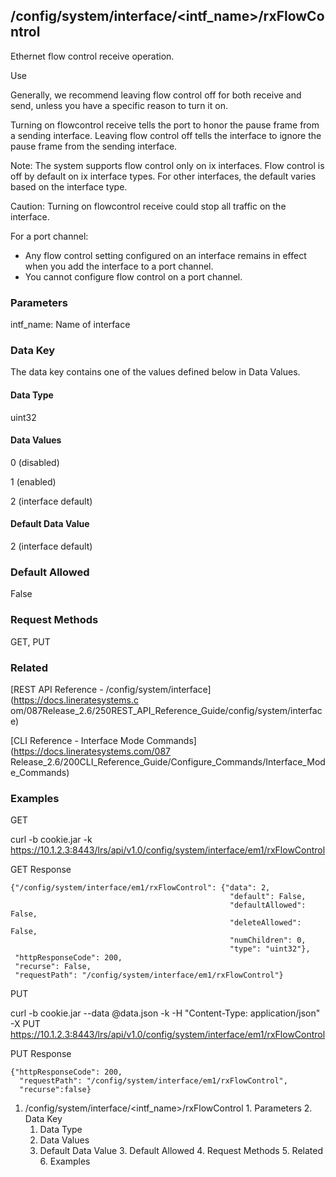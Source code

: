 ## /config/system/interface/<intf_name>/rxFlowControl

Ethernet flow control receive operation.

Use

Generally, we recommend leaving flow control off for both receive and send,
unless you have a specific reason to turn it on.

Turning on flowcontrol receive tells the port to honor the pause frame from a
sending interface. Leaving flow control off tells the interface to ignore the
pause frame from the sending interface.

Note: The system supports flow control only on ix interfaces. Flow control is
off by default on ix interface types. For other interfaces, the default varies
based on the interface type.

Caution: Turning on flowcontrol receive could stop all traffic on the
interface.

For a port channel:

  * Any flow control setting configured on an interface remains in effect when you add the interface to a port channel.
  * You cannot configure flow control on a port channel.

### Parameters

intf_name: Name of interface

### Data Key

The data key contains one of the values defined below in Data Values.

#### Data Type

uint32

#### Data Values

0 (disabled)

1 (enabled)

2 (interface default)

#### Default Data Value

2 (interface default)

### Default Allowed

False

### Request Methods

GET, PUT

### Related

[REST API Reference - /config/system/interface](https://docs.lineratesystems.c
om/087Release_2.6/250REST_API_Reference_Guide/config/system/interface)

[CLI Reference - Interface Mode Commands](https://docs.lineratesystems.com/087
Release_2.6/200CLI_Reference_Guide/Configure_Commands/Interface_Mode_Commands)

### Examples

GET

curl -b cookie.jar -k
https://10.1.2.3:8443/lrs/api/v1.0/config/system/interface/em1/rxFlowControl

GET Response

    
    {"/config/system/interface/em1/rxFlowControl": {"data": 2,
                                                     "default": False,
                                                     "defaultAllowed": False,
                                                     "deleteAllowed": False,
                                                     "numChildren": 0,
                                                     "type": "uint32"},
     "httpResponseCode": 200,
     "recurse": False,
     "requestPath": "/config/system/interface/em1/rxFlowControl"}
    

PUT

curl -b cookie.jar --data @data.json -k -H "Content-Type: application/json" -X
PUT
https://10.1.2.3:8443/lrs/api/v1.0/config/system/interface/em1/rxFlowControl

PUT Response

    
    {"httpResponseCode": 200,
      "requestPath": "/config/system/interface/em1/rxFlowControl",
      "recurse":false}

  1. /config/system/interface/<intf_name>/rxFlowControl
    1. Parameters
    2. Data Key
      1. Data Type
      2. Data Values
      3. Default Data Value
    3. Default Allowed
    4. Request Methods
    5. Related
    6. Examples

